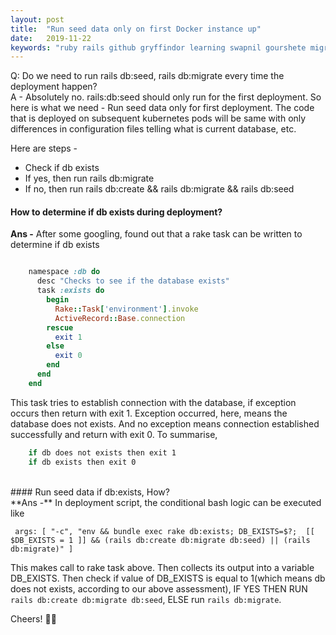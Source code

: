 ```yaml
---
layout: post
title:  "Run seed data only on first Docker instance up"
date:   2019-11-22
keywords: "ruby rails github gryffindor learning swapnil gourshete migration docker kubernetes circleci bash devops"
---
```


Q: Do we need to run rails db:seed, rails db:migrate every time the deployment happen? <br>
A - Absolutely no. rails:db:seed should only run for the first deployment. So here is what we need - Run seed data
 only for first deployment. The code that is deployed on subsequent kubernetes pods will be same with only differences 
in configuration files telling what is current database, etc.

Here are steps - 
* Check if db exists
* If yes, then run rails db:migrate
* If no, then run rails db:create && rails db:migrate && rails db:seed


#### How to determine if db exists during deployment? <br>
**Ans -** After some googling, found out that a rake task can be written to determine if db exists

```ruby

    namespace :db do
      desc "Checks to see if the database exists"
      task :exists do
        begin
          Rake::Task['environment'].invoke
          ActiveRecord::Base.connection
        rescue
          exit 1
        else
          exit 0
        end
      end
    end    

```

This task tries to establish connection with the database, if exception occurs then return with exit 1. Exception
occurred, here, means the database does not exists. And no exception means connection established successfully and
return with exit 0. To summarise, 

```bash
    if db does not exists then exit 1
    if db exists then exit 0
```
 
<br>
#### Run seed data if db:exists, How? <br>
**Ans -** In deployment script, the conditional bash logic can be executed like 

     args: [ "-c", "env && bundle exec rake db:exists; DB_EXISTS=$?;  [[ $DB_EXISTS = 1 ]] && (rails db:create db:migrate db:seed) || (rails db:migrate)" ]

This makes call to rake task above. Then collects its output into a variable DB_EXISTS. Then check if value of DB_EXISTS is equal to 1(which means db does not
exists, according to our above assessment), IF YES THEN RUN `rails db:create db:migrate db:seed`, ELSE run `rails db:migrate`.


Cheers! 🍻🍻